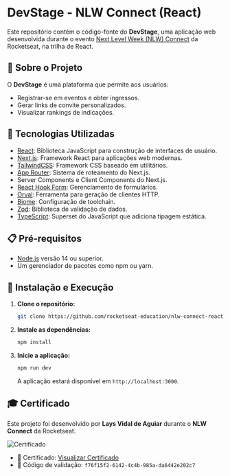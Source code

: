 # DevStage - NLW Connect (React)

Este repositório contém o código-fonte do **DevStage**, uma aplicação web desenvolvida durante o evento [Next Level Week (NLW) Connect](https://www.rocketseat.com.br/eventos/nlw) da Rocketseat, na trilha de React.

## 📌 Sobre o Projeto

O **DevStage** é uma plataforma que permite aos usuários:

- Registrar-se em eventos e obter ingressos.
- Gerar links de convite personalizados.
- Visualizar rankings de indicações.

## 🚀 Tecnologias Utilizadas

- [React](https://react.dev/): Biblioteca JavaScript para construção de interfaces de usuário.
- [Next.js](https://nextjs.org/): Framework React para aplicações web modernas.
- [TailwindCSS](https://tailwindcss.com/): Framework CSS baseado em utilitários.
- [App Router](https://nextjs.org/docs/app): Sistema de roteamento do Next.js.
- Server Components e Client Components do Next.js.
- [React Hook Form](https://react-hook-form.com/): Gerenciamento de formulários.
- [Orval](https://orval.dev/): Ferramenta para geração de clientes HTTP.
- [Biome](https://biomejs.dev/): Configuração de toolchain.
- [Zod](https://zod.dev/): Biblioteca de validação de dados.
- [TypeScript](https://www.typescriptlang.org/): Superset do JavaScript que adiciona tipagem estática.

## 📋 Pré-requisitos

- [Node.js](https://nodejs.org/) versão 14 ou superior.
- Um gerenciador de pacotes como npm ou yarn.

## 🔧 Instalação e Execução

1. **Clone o repositório:**
   ```bash
   git clone https://github.com/rocketseat-education/nlw-connect-react.git
   ```

2. **Instale as dependências:**
   ```bash
   npm install
   ```

3. **Inicie a aplicação:**
   ```bash
   npm run dev
   ```
   A aplicação estará disponível em `http://localhost:3000`.

## 🎓 Certificado

Este projeto foi desenvolvido por **Lays Vidal de Aguiar** durante o **NLW Connect** da Rocketseat.

![Certificado](./assets/certificado.png)

- 📜 Certificado: [Visualizar Certificado](https://app.rocketseat.com.br/certificates/f76f15f2-6142-4c4b-985a-da6442e202c7)
- 🔑 Código de validação: `f76f15f2-6142-4c4b-985a-da6442e202c7`
